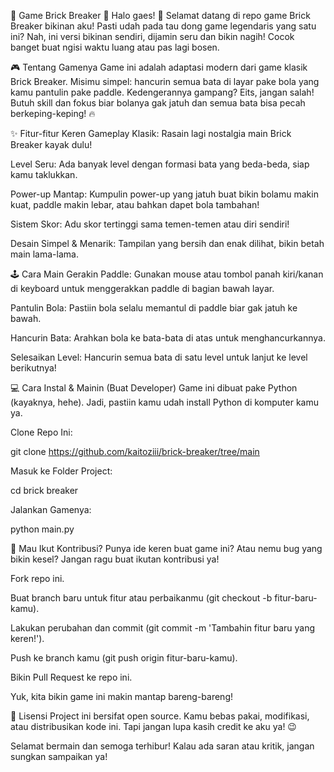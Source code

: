 🧱 Game Brick Breaker 🚀
Halo gaes! 👋 Selamat datang di repo game Brick Breaker bikinan aku! Pasti udah pada tau dong game legendaris yang satu ini? Nah, ini versi bikinan sendiri, dijamin seru dan bikin nagih! Cocok banget buat ngisi waktu luang atau pas lagi bosen.

🎮 Tentang Gamenya
Game ini adalah adaptasi modern dari game klasik Brick Breaker. Misimu simpel: hancurin semua bata di layar pake bola yang kamu pantulin pake paddle. Kedengerannya gampang? Eits, jangan salah! Butuh skill dan fokus biar bolanya gak jatuh dan semua bata bisa pecah berkeping-keping! 🔥

✨ Fitur-fitur Keren
Gameplay Klasik: Rasain lagi nostalgia main Brick Breaker kayak dulu!

Level Seru: Ada banyak level dengan formasi bata yang beda-beda, siap kamu taklukkan.

Power-up Mantap: Kumpulin power-up yang jatuh buat bikin bolamu makin kuat, paddle makin lebar, atau bahkan dapet bola tambahan!

Sistem Skor: Adu skor tertinggi sama temen-temen atau diri sendiri!

Desain Simpel & Menarik: Tampilan yang bersih dan enak dilihat, bikin betah main lama-lama.

🕹️ Cara Main
Gerakin Paddle: Gunakan mouse atau tombol panah kiri/kanan di keyboard untuk menggerakkan paddle di bagian bawah layar.

Pantulin Bola: Pastiin bola selalu memantul di paddle biar gak jatuh ke bawah.

Hancurin Bata: Arahkan bola ke bata-bata di atas untuk menghancurkannya.

Selesaikan Level: Hancurin semua bata di satu level untuk lanjut ke level berikutnya!

💻 Cara Instal & Mainin (Buat Developer)
Game ini dibuat pake Python (kayaknya, hehe). Jadi, pastiin kamu udah install Python di komputer kamu ya.

Clone Repo Ini:

git clone https://github.com/kaitoziii/brick-breaker/tree/main

Masuk ke Folder Project:

cd brick breaker

Jalankan Gamenya:

python main.py

🤝 Mau Ikut Kontribusi?
Punya ide keren buat game ini? Atau nemu bug yang bikin kesel? Jangan ragu buat ikutan kontribusi ya!

Fork repo ini.

Buat branch baru untuk fitur atau perbaikanmu (git checkout -b fitur-baru-kamu).

Lakukan perubahan dan commit (git commit -m 'Tambahin fitur baru yang keren!').

Push ke branch kamu (git push origin fitur-baru-kamu).

Bikin Pull Request ke repo ini.

Yuk, kita bikin game ini makin mantap bareng-bareng!

📜 Lisensi
Project ini bersifat open source. Kamu bebas pakai, modifikasi, atau distribusikan kode ini. Tapi jangan lupa kasih credit ke aku ya! 😉

Selamat bermain dan semoga terhibur! Kalau ada saran atau kritik, jangan sungkan sampaikan ya!
